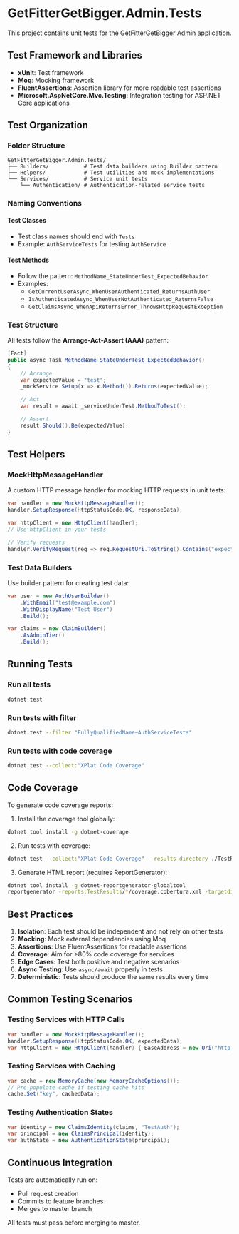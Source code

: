 # GetFitterGetBigger.Admin.Tests

This project contains unit tests for the GetFitterGetBigger Admin application.

## Test Framework and Libraries

- **xUnit**: Test framework
- **Moq**: Mocking framework
- **FluentAssertions**: Assertion library for more readable test assertions
- **Microsoft.AspNetCore.Mvc.Testing**: Integration testing for ASP.NET Core applications

## Test Organization

### Folder Structure
```
GetFitterGetBigger.Admin.Tests/
├── Builders/           # Test data builders using Builder pattern
├── Helpers/            # Test utilities and mock implementations
└── Services/           # Service unit tests
    └── Authentication/ # Authentication-related service tests
```

### Naming Conventions

#### Test Classes
- Test class names should end with `Tests`
- Example: `AuthServiceTests` for testing `AuthService`

#### Test Methods
- Follow the pattern: `MethodName_StateUnderTest_ExpectedBehavior`
- Examples:
  - `GetCurrentUserAsync_WhenUserAuthenticated_ReturnsAuthUser`
  - `IsAuthenticatedAsync_WhenUserNotAuthenticated_ReturnsFalse`
  - `GetClaimsAsync_WhenApiReturnsError_ThrowsHttpRequestException`

### Test Structure

All tests follow the **Arrange-Act-Assert (AAA)** pattern:

```csharp
[Fact]
public async Task MethodName_StateUnderTest_ExpectedBehavior()
{
    // Arrange
    var expectedValue = "test";
    _mockService.Setup(x => x.Method()).Returns(expectedValue);

    // Act
    var result = await _serviceUnderTest.MethodToTest();

    // Assert
    result.Should().Be(expectedValue);
}
```

## Test Helpers

### MockHttpMessageHandler
A custom HTTP message handler for mocking HTTP requests in unit tests:

```csharp
var handler = new MockHttpMessageHandler();
handler.SetupResponse(HttpStatusCode.OK, responseData);

var httpClient = new HttpClient(handler);
// Use httpClient in your tests

// Verify requests
handler.VerifyRequest(req => req.RequestUri.ToString().Contains("expected-url"));
```

### Test Data Builders
Use builder pattern for creating test data:

```csharp
var user = new AuthUserBuilder()
    .WithEmail("test@example.com")
    .WithDisplayName("Test User")
    .Build();

var claims = new ClaimBuilder()
    .AsAdminTier()
    .Build();
```

## Running Tests

### Run all tests
```bash
dotnet test
```

### Run tests with filter
```bash
dotnet test --filter "FullyQualifiedName~AuthServiceTests"
```

### Run tests with code coverage
```bash
dotnet test --collect:"XPlat Code Coverage"
```

## Code Coverage

To generate code coverage reports:

1. Install the coverage tool globally:
```bash
dotnet tool install -g dotnet-coverage
```

2. Run tests with coverage:
```bash
dotnet test --collect:"XPlat Code Coverage" --results-directory ./TestResults
```

3. Generate HTML report (requires ReportGenerator):
```bash
dotnet tool install -g dotnet-reportgenerator-globaltool
reportgenerator -reports:TestResults/*/coverage.cobertura.xml -targetdir:coveragereport -reporttypes:Html
```

## Best Practices

1. **Isolation**: Each test should be independent and not rely on other tests
2. **Mocking**: Mock external dependencies using Moq
3. **Assertions**: Use FluentAssertions for readable assertions
4. **Coverage**: Aim for >80% code coverage for services
5. **Edge Cases**: Test both positive and negative scenarios
6. **Async Testing**: Use `async/await` properly in tests
7. **Deterministic**: Tests should produce the same results every time

## Common Testing Scenarios

### Testing Services with HTTP Calls
```csharp
var handler = new MockHttpMessageHandler();
handler.SetupResponse(HttpStatusCode.OK, expectedData);
var httpClient = new HttpClient(handler) { BaseAddress = new Uri("http://test.com") };
```

### Testing Services with Caching
```csharp
var cache = new MemoryCache(new MemoryCacheOptions());
// Pre-populate cache if testing cache hits
cache.Set("key", cachedData);
```

### Testing Authentication States
```csharp
var identity = new ClaimsIdentity(claims, "TestAuth");
var principal = new ClaimsPrincipal(identity);
var authState = new AuthenticationState(principal);
```

## Continuous Integration

Tests are automatically run on:
- Pull request creation
- Commits to feature branches
- Merges to master branch

All tests must pass before merging to master.